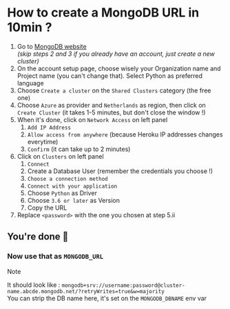 # How to create a MongoDB URL in 10min ?
  
1. Go to [MongoDB website](https://mongodb.com/cloud/atlas/register)  
  *(skip steps 2 and 3 if you already have an account, just create a new cluster)*
1. On the account setup page, choose wisely your Organization name and Project name (you can't change that). Select Python as preferred language
2. Choose `Create a cluster` on the `Shared Clusters` category (the free one)
3. Choose `Azure` as provider and `Netherlands` as region, then click on `Create Cluster` (it takes 1-5 minutes, but don't close the window !)
4. When it's done, click on `Network Access` on left panel
    1. `Add IP Address`
    2. `Allow access from anywhere` (because Heroku IP addresses changes everytime)
    3. `Confirm` (it can take up to 2 minutes)
5. Click on `Clusters` on left panel
    1. `Connect`
    2. Create a Database User (remember the credentials you choose !)
    3. `Choose a connection method`
    4. `Connect with your application`
    5. Choose `Python` as Driver
    6. Choose `3.6 or later` as Version
    7. Copy the URL
6. Replace `<password>` with the one you chosen at step 5.ii

## You're done :partying_face:
### Now use that as `MONGODB_URL`
> [!NOTE]  
> It should look like : `mongodb+srv://username:password@cluster-name.abcde.mongodb.net/?retryWrites=true&w=majority`  
> You can strip the DB name here, it's set on the `MONGODB_DBNAME` env var
